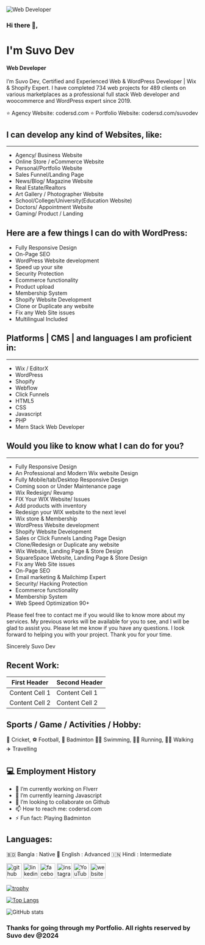 ![Web Developer](https://media.licdn.com/dms/image/v2/D5616AQFthGcAGBeXGg/profile-displaybackgroundimage-shrink_200_800/profile-displaybackgroundimage-shrink_200_800/0/1725697254875?e=2147483647&v=beta&t=C1evipwZi5DLk5GqxXsAAq92E3jmeIdH9gF6xYlioDA)

### Hi there 👋, 
# I'm Suvo Dev
#### Web Developer



I’m Suvo Dev, Certified and Experienced Web & WordPress Developer | Wix & Shopify Expert. I have completed 734 web projects for 489 clients on various marketplaces as a professional full stack Web developer and woocommerce and WordPress expert since 2019.


⭐ Agency Website: codersd.com
⭐ Portfolio Website: codersd.com/suvodev

## I can develop any kind of Websites, like:
----------------------------------------------
 - Agency/ Business Website
 - Online Store / eCommerce Website
 - Personal/Portfolio Website
 - Sales Funnel/Landing Page
 - News/Blog/ Magazine Website
 - Real Estate/Realtors
 - Art Gallery / Photographer Website
 - School/College/University(Education Website)
 - Doctors/ Appointment Website
 - Gaming/ Product / Landing



## Here are a few things I can do with WordPress:

 - Fully Responsive Design
 - On-Page SEO
 - WordPress Website development
 - Speed up your site
 - Security Protection
 - Ecommerce functionality
 - Product upload
 -  Membership System
 - Shopify Website Development
 - Clone or Duplicate any website
 - Fix any Web Site issues
 - Multilingual Included


## Platforms | CMS | and languages I am proficient in:
---------------------------------------------------
 - Wix / EditorX
 - WordPress
 - Shopify
 - Webflow
 - Click Funnels
 - HTML5
 - CSS
 - Javascript
 - PHP
 - Mern Stack Web Developer


## Would you like to know what I can do for you?
------------------------------------------------------

 - Fully Responsive Design
 - An Professional and Modern Wix website Design
 - Fully Mobile/tab/Desktop Responsive Design
 - Coming soon or Under Maintenance page
 - Wix Redesign/ Revamp
 - FIX Your WIX Website/ Issues
 - Add products with inventory
 - Redesign your WIX website to the next level
 - Wix store & Membership
 - WordPress Website development
 - Shopify Website Development
 - Sales or Click Funnels Landing Page Design
 - Clone/Redesign or Duplicate any website
 - Wix Website, Landing Page & Store Design
 - SquareSpace Website, Landing Page & Store Design
 - Fix any Web Site issues
 - On-Page SEO
 - Email marketing & Mailchimp Expert
 - Security/ Hacking Protection
 - Ecommerce functionality
 - Membership System
 - Web Speed Optimization 90+


Please feel free to contact me if you would like to know more about my services. My previous works will be available for you to see, and I will be glad to assist you.
Please let me know if you have any questions. I look forward to helping you with your project. Thank you for your time.

Sincerely
Suvo Dev


## Recent Work:
| First Header  | Second Header |
| ------------- | ------------- |
| Content Cell 1  | Content Cell 1 |
| Content Cell 2 | Content Cell 2 |

## Sports / Game / Activities / Hobby:

 🏏 Cricket, ⚽ Football, 🏸 Badminton
🏊‍♂️ Swimming, 🏃‍♂️ Running, 🚶‍♂️ Walking
✈️ Travelling




## 💻 Employment History

- 🔭 I’m currently working on FIverr 
- 🌱 I’m currently learning Javascript 
- 👯 I’m looking to collaborate on Github 
- 📫 How to reach me: codersd.com 
- ⚡ Fun fact: Playing Badminton 

## Languages:
🇧🇩 Bangla : Native
🏴󠁧󠁢󠁥󠁮󠁧󠁿 English : Advanced
🇮🇳 Hindi : Intermediate

[<img src='https://cdn.jsdelivr.net/npm/simple-icons@3.0.1/icons/github.svg' alt='github' height='40'>](https://github.com/devsuvo)  [<img src='https://cdn.jsdelivr.net/npm/simple-icons@3.0.1/icons/linkedin.svg' alt='linkedin' height='40'>](https://www.linkedin.com/in/suvodev/)  [<img src='https://cdn.jsdelivr.net/npm/simple-icons@3.0.1/icons/facebook.svg' alt='facebook' height='40'>](https://www.facebook.com/suvo.fb)  [<img src='https://cdn.jsdelivr.net/npm/simple-icons@3.0.1/icons/instagram.svg' alt='instagram' height='40'>](https://www.instagram.com/dev_suvo_in/)  [<img src='https://cdn.jsdelivr.net/npm/simple-icons@3.0.1/icons/youtube.svg' alt='YouTube' height='40'>](https://www.youtube.com/channel/hellosuvo)  [<img src='https://cdn.jsdelivr.net/npm/simple-icons@3.0.1/icons/icloud.svg' alt='website' height='40'>](codersd.com)  

[![trophy](https://github-profile-trophy.vercel.app/?username=devsuvo)](https://github.com/ryo-ma/github-profile-trophy)

[![Top Langs](https://github-readme-stats.vercel.app/api/top-langs/?username=devsuvo)](https://github.com/anuraghazra/github-readme-stats)

![GitHub stats](https://github-readme-stats.vercel.app/api?username=devsuvo&show_icons=true&count_private=true)   

### Thanks for going through my Portfolio. All rights reserved by Suvo dev @2024




